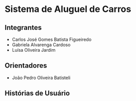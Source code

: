 # Sistema de Aluguel de Carros

## Integrantes
* Carlos José Gomes Batista Figueiredo
* Gabriela Alvarenga Cardoso
* Luísa Oliveira Jardim

## Orientadores
* João Pedro Oliveira Batisteli

## Histórias de Usuário
